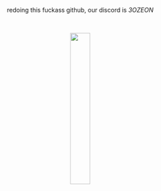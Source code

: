 <center>
  <p>redoing this fuckass github, our discord is <i>3OZEON</i></p>
  <br>
  <p><img src="https://i.pinimg.com/736x/ba/0f/e2/ba0fe2e1bab313e6e51630e0df8d688d.jpg" height="30%" width="30%"/></p>
</center>
